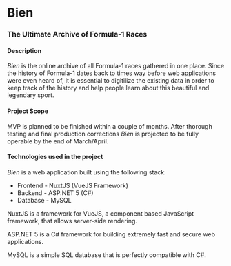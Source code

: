 # Bien
### The Ultimate Archive of Formula-1 Races 



#### Description
*Bien* is the online archive of all Formula-1 races gathered in one place. 
Since the history of Formula-1 dates back to times way before web applications were even heard of, it is essential to digitilize the existing data in order to keep track of the history and help people learn about this beautiful and legendary sport.

#### Project Scope
MVP is planned to be finished within a couple of months. After thorough testing and final production corrections *Bien* is projected to be fully operable by the end of March/April.

#### Technologies used in the project 
*Bien* is a web application built using the following stack:
* Frontend - NuxtJS (VueJS Framework)
* Backend - ASP.NET 5 (C#)
* Database - MySQL

NuxtJS is a framework for VueJS, a component based JavaScript framework, that allows server-side rendering.

ASP.NET 5 is a C# framework for building extremely fast and secure web applications.

MySQL is a simple SQL database that is perfectly compatible with C#.
